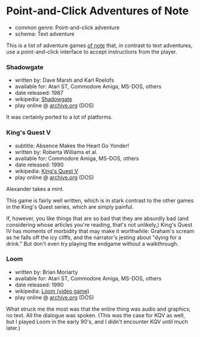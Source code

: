 Point-and-Click Adventures of Note
==================================

*   common genre: Point-and-click adventure
*   schema: Text adventure

This is a list of adventure games [of note](A%20Note%20on%20Items%20of%20Note.md)
that, in contrast to text adventures, use a point-and-click interface to accept
instructions from the player.

### Shadowgate

*   written by: Dave Marsh and Karl Roelofs
*   available for: Atari ST, Commodore Amiga, MS-DOS, others
*   date released: 1987
*   wikipedia: [Shadowgate](https://en.wikipedia.org/wiki/Shadowgate)
*   play online @ [archive.org](https://archive.org/details/msdos_Shadowgate_1987) (DOS)

It was certainly ported to a lot of platforms.

### King's Quest V

*   subtitle: Absence Makes the Heart Go Yonder!
*   written by: Roberta Williams et al.
*   available for: Commodore Amiga, MS-DOS, others
*   date released: 1990
*   wikipedia: [King's Quest V](https://en.wikipedia.org/wiki/King%27s_Quest_V)
*   play online @ [archive.org](https://archive.org/details/msdos_Kings_Quest_V_-_Absence_Makes_the_Heart_Go_Yonder_1990) (DOS)

Alexander takes a mint.

This game is fairly well written, which is in stark contrast to the other games
in the King's Quest series, which are simply painful.

If, however, you like things that are so bad that they are absurdly bad (and
considering whose articles you're reading, that's not unlikely,) King's Quest IV
has moments of morbidity that may make it worthwhile: Graham's scream as he
falls off the icy cliffs, and the narrator's jesting about "dying for a drink."
But don't even try playing the endgame without a walkthrough.

### Loom

*   written by: Brian Moriarty
*   available for: Atari ST, Commodore Amiga, MS-DOS, others
*   date released: 1990
*   wikipedia: [Loom (video game)](https://en.wikipedia.org/wiki/Loom_(video_game))
*   play online @ [archive.org](https://archive.org/details/loom_dos) (DOS)

What struck me the most was that the entire thing was audio and graphics;
no text.  All the dialogue was spoken.  (This was the case for KQV as well,
but I played Loom in the early 90's, and I didn't encounter KQV until much
later.)
